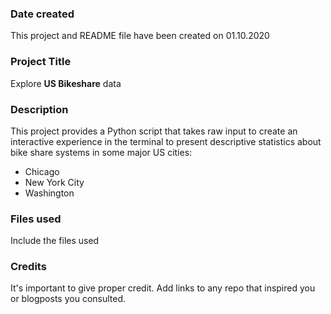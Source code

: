 ### Date created
This project and README file have been created on 01.10.2020

### Project Title
Explore **US Bikeshare** data

### Description
This project provides a Python script that takes raw input to create an interactive experience in the terminal to present descriptive statistics about bike share systems in some major US cities:
* Chicago
* New York City
* Washington 

### Files used
Include the files used

### Credits
It's important to give proper credit. Add links to any repo that inspired you or blogposts you consulted.

